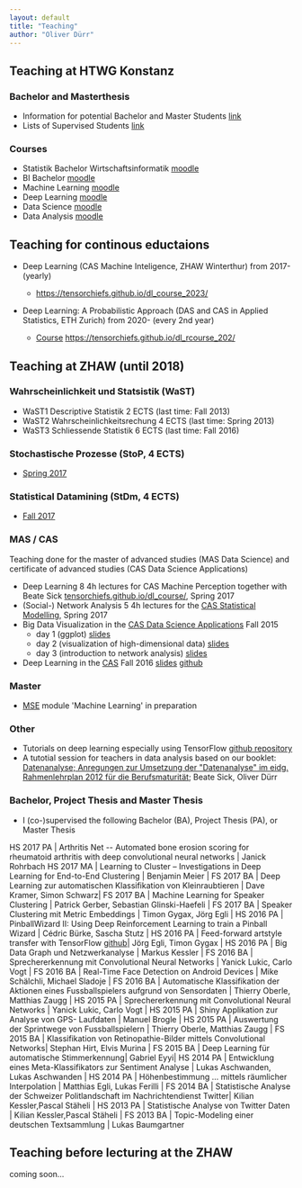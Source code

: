 ```yaml
---
layout: default
title: "Teaching"
author: "Oliver Dürr"
---
```


## Teaching at HTWG Konstanz

### Bachelor and Masterthesis
* Information for potential Bachelor and Master Students [link](https://oduerr.github.io/teaching/bama/) 
* Lists of Supervised Students [link](https://oduerr.github.io/teaching/bama/bama_htwg.html)

### Courses
* Statistik Bachelor Wirtschaftsinformatik [moodle](https://moodle.htwg-konstanz.de/moodle/course/view.php?id=3632)
* BI Bachelor [moodle](https://moodle.htwg-konstanz.de/moodle/course/view.php?id=1296)
* Machine Learning [moodle](https://moodle.htwg-konstanz.de/moodle/course/view.php?id=1330)
* Deep Learning [moodle](https://moodle.htwg-konstanz.de/moodle/course/view.php?id=3032)
* Data Science [moodle](https://moodle.htwg-konstanz.de/moodle/course/view.php?id=3370)
* Data Analysis [moodle](https://moodle.htwg-konstanz.de/moodle/course/view.php?id=2564)

## Teaching for continous eductaions
* Deep Learning (CAS Machine Inteligence, ZHAW Winterthur) from 2017- (yearly)
  * https://tensorchiefs.github.io/dl_course_2023/ 

*  Deep Learning: A Probabilistic Approach (DAS and CAS in Applied Statistics, ETH Zurich) from 2020- (every 2nd year)
   * [Course](https://www.vorlesungen.ethz.ch/Vorlesungsverzeichnis/lerneinheit.view?lerneinheitId=163848&semkez=2022W&lang=en) https://tensorchiefs.github.io/dl_rcourse_202/


## Teaching at ZHAW (until 2018)

### Wahrscheinlichkeit und Statsistik (WaST)
* WaST1 Descriptive Statistik 2 ECTS (last time: Fall 2013)
* WaST2 Wahrscheinlichkeitsrechung 4 ECTS (last time: Spring 2013)
* WaST3 Schliessende Statistik 6 ECTS (last time: Fall 2016)

### Stochastische Prozesse (StoP, 4 ECTS)
* [Spring 2017](https://home.zhaw.ch/~dueo/stop/)

### Statistical Datamining (StDm, 4 ECTS)
* [Fall 2017](https://home.zhaw.ch/~dueo/stdm/)

### MAS / CAS 
Teaching done for the master of advanced studies (MAS Data Science) and certificate of advanced studies (CAS Data Science Applications)

* Deep Learning 8 4h lectures for CAS Machine Perception together with Beate Sick [tensorchiefs.github.io/dl_course/](https://tensorchiefs.github.io/dl_course/), Spring 2017
* (Social-) Network Analysis 5 4h lectures for the [CAS Statistical Modelling](https://weiterbildung.zhaw.ch/de/school-of-engineering/programm/cas-statistical-modelling.html), Spring 2017
* Big Data Visualization in the [CAS Data Science Applications](http://www.weiterbildung.zhaw.ch/de/school-of-engineering/programm/cas-data-science-applications.html) Fall 2015
  + day 1 (ggplot) [slides](https://www.dropbox.com/s/ekhy8zx0vs0wz84/big_data_vis_day1.pdf?dl=1)
  + day 2 (visualization of high-dimensional data) [slides](https://www.dropbox.com/s/yf7lwr2p7jhufqh/big_data_vis_day2.pdf?dl=1)
  + day 3 (introduction to network analysis) [slides](https://www.dropbox.com/s/alzqatgd3jaocuj/big_data_vis_day3.pdf?dl=1)
* Deep Learning in the [CAS](http://www.weiterbildung.zhaw.ch/de/school-of-engineering/programm/cas-data-science-applications.html) Fall 2016 [slides](https://www.dropbox.com/s/ebh3jlbmicfext2/Deep_Learning_CAS.pdf?dl=1) [github](https://github.com/oduerr/dl_cas)


### Master
* [MSE](http://www.msengineering.ch/) module 'Machine Learning' in preparation

### Other 
* Tutorials on deep learning especially using TensorFlow [github repository](https://github.com/oduerr/dl_tutorial)
* A tutotial session for teachers in data analysis based on our booklet: [Datenanalyse; Anregungen zur Umsetzung der "Datenanalyse" im eidg. Rahmenlehrplan 2012 für die Berufsmaturität](https://dl.dropboxusercontent.com/u/9154523/paper/bms-broschuere-datenanalyse-sick-d%C3%BCrr.pdf); Beate Sick, Oliver Dürr

### Bachelor, Project Thesis and Master Thesis
* I (co-)supervised the following Bachelor (BA), Project Thesis (PA), or Master Thesis

HS 2017 PA | Arthritis Net -- Automated bone erosion scoring for rheumatoid arthritis with deep convolutional neural networks | Janick Rohrbach
HS 2017 MA | Learning to Cluster – Investigations in Deep Learning for End-to-End Clustering | Benjamin Meier | 
FS 2017 BA | Deep Learning zur automatischen Klassifikation von Kleinraubtieren  | Dave Kramer, Simon Schwarz| 
FS 2017 BA | Machine Learning for Speaker Clustering  | Patrick Gerber, Sebastian Glinski-Haefeli | 
FS 2017 BA | Speaker Clustering mit Metric Embeddings | Timon Gygax, Jörg Egli |
HS 2016 PA | PinballWizard II: Using Deep Reinforcement Learning to train a Pinball Wizard | Cédric Bürke, Sascha Stutz |
HS 2016 PA | Feed-forward artstyle transfer with TensorFlow [github](https://github.com/tgyg-jegli/tf_texture_net)| Jörg Egli, Timon Gygax |
HS 2016 PA | Big Data Graph und Netzwerkanalyse | Markus Kessler  |
FS 2016 BA | Sprechererkennung mit Convolutional Neural Networks | Yanick Lukic, Carlo Vogt |
FS 2016 BA | Real-Time Face Detection on Android Devices | Mike Schälchli, Michael Sladoje  |
FS 2016 BA | Automatische Klassifikation der Aktionen eines Fussballspielers aufgrund von Sensordaten | Thierry Oberle, Matthias Zaugg  |
HS 2015 PA | Sprechererkennung mit Convolutional Neural Networks | Yanick Lukic, Carlo Vogt |
HS 2015 PA | Shiny Applikation zur Analyse von GPS- Laufdaten | Manuel Brogle |
HS 2015 PA | Auswertung der Sprintwege von Fussballspielern | Thierry Oberle, Matthias Zaugg |
FS 2015 BA | Klassifikation von Retinopathie-Bilder mittels Convolutional Networks| Stephan Hirt, Elvis Murina |
FS 2015 BA | Deep Learning für automatische Stimmerkennung| Gabriel Eyyi|
HS 2014 PA | Entwicklung eines Meta-Klassifikators zur Sentiment Analyse | Lukas Aschwanden, Lukas Aschwanden |
HS 2014 PA | Höhenbestimmung ... mittels räumlicher Interpolation | Matthias Egli, Lukas Ferilli |
FS 2014 BA | Statistische Analyse der Schweizer Politlandschaft im Nachrichtendienst Twitter| Kilian Kessler,Pascal Stäheli |
HS 2013 PA | Statistische Analyse von Twitter Daten | Kilian Kessler,Pascal Stäheli |
FS 2013 BA | Topic-Modeling einer deutschen Textsammlung | Lukas Baumgartner

## Teaching before lecturing at the ZHAW
coming soon...

